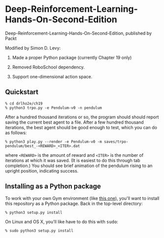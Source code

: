 # Deep-Reinforcement-Learning-Hands-On-Second-Edition
Deep-Reinforcement-Learning-Hands-On-Second-Edition, published by Packt

Modified by Simon D. Levy:

1. Made a proper Python package (currently Chapter 19 only)

2. Removed RoboSchool dependency.

3. Support one-dimensional action space.

## Quickstart

```
% cd drlho2e/ch19
% python3 trpo.py -e Pendulum-v0 -n pendulum
```

After a hundred thousand iterations or so, the program should should report
saving the current best agent to a file. After a few hundred thousand iterations, the
best agent should be good enough to test, which you can do as follows:

```
% python3 play.py --render -e Pendulum-v0 -m saves/trpo-pendulum/best_-<REWARD>_<ITER>.dat
```

where ```<REWARD>``` is the amount of reward and ```<ITER>``` is the number of iterations
at which it was saved. (It is easiest to do this through tab completion.) You
should see brief animation of the pendulum rising to an upright position, indicating success.

## Installing as a Python package

To work with your own Gym environment (like [this one](https://github.com/simondlevy/gym-copter)), 
you'll want to install this repository as a Python package.  Back in the top-level directory:

```
% python3 setup.py install
```

On Linux and OS X, you'll like have to do this with <tt>sudo</tt>:

```
% sudo python3 setup.py install
```


